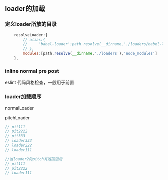 ## loader的加载

### 定义loader所放的目录
```javascript
    resolveLoader:{
        // alias:{
        //     'babel-loader':path.resolve(__dirname,'./loaders/babel-loader.js')
        // },
        modules:[path.resolve(__dirname,'./loaders'),'node_modules']
    },

```
### inline normal pre post
eslint 代码风格检查，一般用于前置

### loader加载顺序
normalLoader

pitchLoader
```javascript
// pit111
// pit2222
// pit333
// loader333
// loader222
// loader111

//当loader2的pitch有返回值后
// pit111
// pit2222
// loader111
```